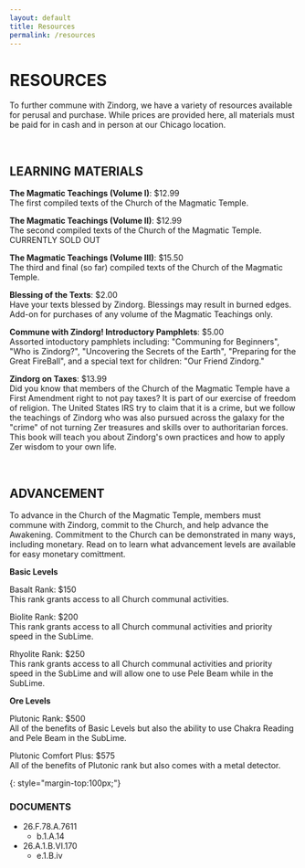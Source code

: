 ```yaml
---
layout: default
title: Resources
permalink: /resources
---
```


# RESOURCES

To further commune with Zindorg, we have a variety of resources available for perusal and purchase. While prices are provided here, all materials must be paid for in cash and in person at our Chicago location.

<br />

## LEARNING MATERIALS

**The Magmatic Teachings (Volume I)**: $12.99 \
The first compiled texts of the Church of the Magmatic Temple.

**The Magmatic Teachings (Volume II)**: $12.99 \
The second compiled texts of the Church of the Magmatic Temple. CURRENTLY SOLD OUT

**The Magmatic Teachings (Volume III)**: $15.50 \
The third and final (so far) compiled texts of the Church of the Magmatic Temple.

**Blessing of the Texts**: $2.00 \
Have your texts blessed by Zindorg. Blessings may result in burned edges. Add-on for purchases of any volume of the Magmatic Teachings only.

**Commune with Zindorg! Introductory Pamphlets**: $5.00 \
Assorted intoductory pamphlets including: "Communing for Beginners", "Who is Zindorg?", "Uncovering the Secrets of the Earth", "Preparing for the Great FireBall", and a special text for children: "Our Friend Zindorg."

**Zindorg on Taxes**: $13.99 \
Did you know that members of the Church of the Magmatic Temple have a First Amendment right to not pay taxes? It is part of our exercise of freedom of religion. The United States IRS try to claim that it is a crime, but we follow the teachings of Zindorg who was also pursued across the galaxy for the "crime" of not turning Zer treasures and skills over to authoritarian forces. This book will teach you about Zindorg's own practices and how to apply Zer wisdom to your own life.

​<br />

## ADVANCEMENT

To advance in the Church of the Magmatic Temple, members must commune with Zindorg, commit to the Church, and help advance the Awakening. Commitment to the Church can be demonstrated in many ways, including monetary. Read on to learn what advancement levels are available for easy monetary comittment.

**Basic Levels**

Basalt Rank: $150 \
This rank grants access to all Church communal activities.

Biolite Rank: $200 \
This rank grants access to all Church communal activities and priority speed in the SubLime.

Rhyolite Rank: $250 \
This rank grants access to all Church communal activities and priority speed in the SubLime and will allow one to use Pele Beam while in the SubLime. 

**Ore Levels**

Plutonic Rank: $500 \
All of the benefits of Basic Levels but also the ability to use Chakra Reading and Pele Beam in the SubLime.

Plutonic Comfort Plus: $575 \
All of the benefits of Plutonic rank but also comes with a metal detector. 

{: style="margin-top:100px;"}
### DOCUMENTS
- 26.F.78.A.7611
  - b.1.A.14
- 26.A.1.B.VI.170
  - e.1.B.iv
